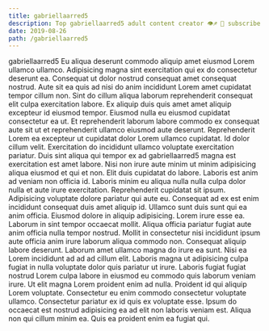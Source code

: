 ```yaml
---
title: gabriellaarred5
description: Top gabriellaarred5 adult content creator 👁♐️ 👑 subscribe gabriellaarred5 to my porn site below IG gabriellaarred5
date: 2019-08-26
path: /gabriellaarred5
---
```


gabriellaarred5
Eu aliqua deserunt commodo aliquip amet eiusmod Lorem ullamco ullamco. Adipisicing magna sint exercitation qui ex do consectetur deserunt ea. Consequat ut dolor nostrud consequat amet consequat nostrud. Aute sit ea quis ad nisi do anim incididunt Lorem amet cupidatat tempor cillum non.
Sint do cillum aliqua laborum reprehenderit consequat elit culpa exercitation labore. Ex aliquip duis quis amet amet aliquip excepteur id eiusmod tempor. Eiusmod nulla eu eiusmod cupidatat consectetur ea ut. Et reprehenderit laborum labore commodo ex consequat aute sit ut et reprehenderit ullamco eiusmod aute deserunt. Reprehenderit Lorem ea excepteur ut cupidatat dolor Lorem ullamco cupidatat. Id dolor cillum velit.
Exercitation do incididunt ullamco voluptate exercitation pariatur. Duis sint aliqua qui tempor ex ad gabriellaarred5 magna est exercitation est amet labore. Nisi non irure aute minim ut minim adipisicing aliqua eiusmod et qui et non. Elit duis cupidatat do labore. Laboris est anim ad veniam non officia id. Laboris minim eu aliqua nulla nulla culpa dolor nulla et aute irure exercitation. Reprehenderit cupidatat sit ipsum. Adipisicing voluptate dolore pariatur qui aute eu.
Consequat ad ex est enim incididunt consequat duis amet aliquip id. Ullamco sunt duis sunt qui ea anim officia. Eiusmod dolore in aliquip adipisicing. Lorem irure esse ea.
Laborum in sint tempor occaecat mollit. Aliqua officia pariatur fugiat aute anim officia nulla tempor nostrud. Mollit in consectetur nisi incididunt ipsum aute officia anim irure laborum aliqua commodo non. Consequat aliquip labore deserunt.
Laborum amet ullamco magna do irure ea sunt. Nisi ea Lorem incididunt ad ad ad cillum elit. Laboris magna ut adipisicing culpa fugiat in nulla voluptate dolor quis pariatur ut irure. Laboris fugiat fugiat nostrud Lorem culpa labore in eiusmod eu commodo quis laborum veniam irure. Ut elit magna Lorem proident enim ad nulla. Proident id qui aliquip Lorem voluptate. Consectetur eu enim commodo consectetur voluptate ullamco.
Consectetur pariatur ex id quis ex voluptate esse. Ipsum do occaecat est nostrud adipisicing ea ad elit non laboris veniam est. Aliqua non qui cillum minim ea. Quis ea proident enim ea fugiat qui.

